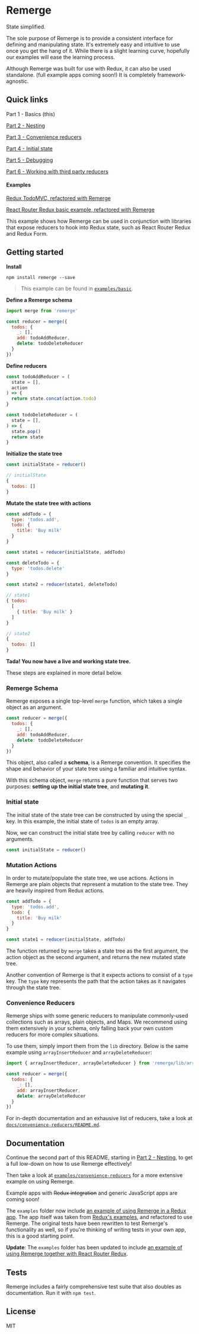# Remerge

State simplified.

The sole purpose of Remerge is to provide a consistent interface for defining and manipulating state. It's extremely easy and intuitive to use once you get the hang of it. While there is a slight learning curve, hopefully our examples will ease the learning process.

Although Remerge was built for use with Redux, it can also be used standalone. (full example apps coming soon!) It is completely framework-agnostic.

## Quick links

Part 1 - Basics (this)

[Part 2 - Nesting](docs/2-nesting.md)

[Part 3 - Convenience reducers](docs/3-convenience-reducers.md)

[Part 4 - Initial state](docs/4-initial-state.md)

[Part 5 - Debugging](docs/5-debugging.md)

[Part 6 - Working with third party reducers](docs/6-third-party-reducers.md)

#### Examples

[Redux TodoMVC, refactored with Remerge](examples/todos)

[React Router Redux basic example, refactored with Remerge](examples/react-router-redux)

This example shows how Remerge can be used in conjunction with libraries that expose reducers to hook into Redux state, such as React Router Redux and Redux Form.

## Getting started

**Install**

```
npm install remerge --save
```

>This example can be found in [`examples/basic`](examples/basic.js).

**Define a Remerge schema**

```js
import merge from 'remerge'

const reducer = merge({
  todos: {
    _: [],
    add: todoAddReducer,
    delete: todoDeleteReducer
  }
})
```

**Define reducers**

```js
const todoAddReducer = (
  state = [],
  action
) => {
  return state.concat(action.todo)
}

const todoDeleteReducer = (
  state = [],
) => {
  state.pop()
  return state
}
```

**Initialize the state tree**

```js
const initialState = reducer()
```

```js
// initialState
{
  todos: []
}
```

**Mutate the state tree with actions**

```js
const addTodo = {
  type: 'todos.add',
  todo: {
    title: 'Buy milk'
  }
}

const state1 = reducer(initialState, addTodo)

const deleteTodo = {
  type: 'todos.delete'
}

const state2 = reducer(state1, deleteTodo)
```

```js
// state1
{ todos:
  [
    { title: 'Buy milk' }
  ]
}

// state2
{
  todos: []
}
```

**Tada! You now have a live and working state tree.**

These steps are explained in more detail below.

### Remerge Schema

Remerge exposes a single top-level `merge` function, which takes a single object as an argument.

```js
const reducer = merge({
  todos: {
    _: [],
    add: todoAddReducer,
    delete: todoDeleteReducer
  }
})
```

This object, also called a **schema**, is a Remerge convention. It specifies the shape and behavior of your state tree using a familiar and intuitive syntax.

With this schema object, `merge` returns a pure function that serves two purposes: **setting up the initial state tree**, and **mutating it**.

### Initial state

The initial state of the state tree can be constructed by using the special `_` key. In this example, the initial state of `todos` is an empty array.

Now, we can construct the initial state tree by calling `reducer` with no arguments.

```js
const initialState = reducer()
```

### Mutation Actions

In order to mutate/populate the state tree, we use actions. Actions in Remerge are plain objects that represent a mutation to the state tree. They are heavily inspired from Redux actions.

```js
const addTodo = {
  type: 'todos.add',
  todo: {
    title: 'Buy milk'
  }
}

const state1 = reducer(initialState, addTodo)
```

The function returned by `merge` takes a state tree as the first argument, the action object as the second argument, and returns the new mutated state tree.

Another convention of Remerge is that it expects actions to consist of a `type` key. The `type` key represents the path that the action takes as it navigates through the state tree.

### Convenience Reducers

Remerge ships with some generic reducers to manipulate commonly-used collections such as arrays, plain objects, and Maps. We recommend using them extensively in your schema, only falling back your own custom reducers for more complex situations.

To use them, simply import them from the `lib` directory. Below is the same example using `arrayInsertReducer` and `arrayDeleteReducer`:

```js
import { arrayInsertReducer, arrayDeleteReducer } from 'remerge/lib/arrayReducers'

const reducer = merge({
  todos: {
    _: [],
    add: arrayInsertReducer,
    delete: arrayDeleteReducer
  }
})
```

For in-depth documentation and an exhausive list of reducers, take a look at [`docs/convenience-reducers/README.md`](docs/convenience-reducers/README.md).

## Documentation

Continue the second part of this README, starting in [Part 2 - Nesting](docs/2-nesting.md), to get a full low-down on how to use Remerge effectively!

Then take a look at [`examples/convenience-reducers`](examples/convenience-reducers.js) for a more extensive example on using Remerge.

Example apps with ~~Redux integration~~ and generic JavaScript apps are coming soon!

The `examples` folder now include [an example of using Remerge in a Redux app](examples/todos). The app itself was taken from [Redux's examples](https://github.com/reactjs/redux/tree/master/examples/todos), and refactored to use Remerge. The original tests have been rewritten to test Remerge's functionality as well, so if you're thinking of writing tests in your own app, this is a good starting point.

**Update**: The `examples` folder has been updated to include [an example of using Remerge together with React Router Redux](examples/react-router-redux).

## Tests

Remerge includes a fairly comprehensive test suite that also doubles as documentation. Run it with `npm test`.

## License

MIT